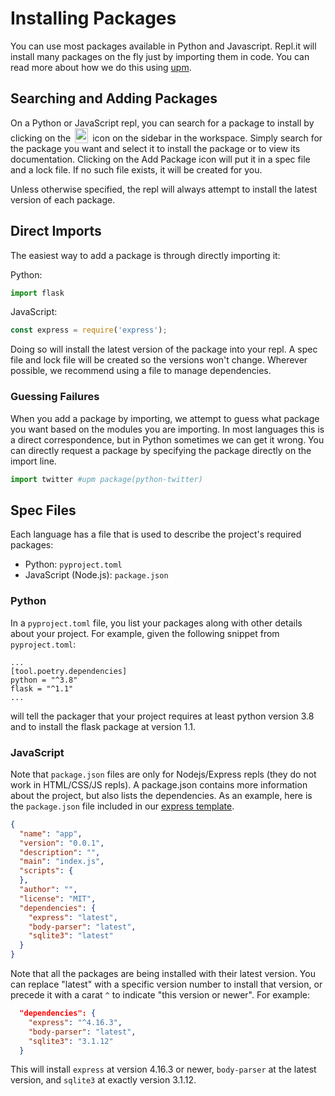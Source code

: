 # Installing Packages

You can use most packages available in Python and Javascript. Repl.it will install many packages on the fly just by importing them in code. You can read more about how we do this using [upm](https://blog.repl.it/upm).

## Searching and Adding Packages

On a Python or JavaScript repl, you can search for a package to install by clicking on the
<img
  src="https://replit.github.io/media/misc/libraries_hover.png"
  style="height: 24px; vertical-align:text-bottom; width: 21px; margin: 0 3px; display: inline-block;"
/>
icon on the sidebar in the workspace.  Simply search for the package you want and select it to install the package or to view its documentation.  Clicking on the Add Package icon will put it in a spec file and a lock file. If no such file exists, it will be created for you.

Unless otherwise specified, the repl will always attempt to install the latest version of each package.

## Direct Imports

The easiest way to add a package is through directly importing it:

Python:

```python
import flask
```

JavaScript:

```javascript
const express = require('express');
```

Doing so will install the latest version of the package into your repl. A spec file and lock file will be created so the versions won't change. Wherever possible, we recommend using a file to manage dependencies.

### Guessing Failures

When you add a package by importing, we attempt to guess what package you want based on the modules you are importing. In most languages this is a direct correspondence, but in Python sometimes we can get it wrong. You can directly request a package by specifying the package directly on the import line.

```python
import twitter #upm package(python-twitter)
```

## Spec Files

Each language has a file that is used to describe the project's required packages:

* Python: `pyproject.toml`
* JavaScript (Node.js): `package.json`

### Python

In a `pyproject.toml` file, you list your packages along with other details about your project. For example, given the following snippet from `pyproject.toml`:

```
...
[tool.poetry.dependencies]
python = "^3.8"
flask = "^1.1"
...
```

will tell the packager that your project requires at least python version 3.8 and to install the flask package at version 1.1.

### JavaScript

Note that `package.json` files are only for Nodejs/Express repls (they do not work in HTML/CSS/JS
repls).  A package.json contains more information about the project, but also lists the
dependencies.  As an example, here is the `package.json` file included in our
[express template](https://repl.it/languages/express).

```json
{
  "name": "app",
  "version": "0.0.1",
  "description": "",
  "main": "index.js",
  "scripts": {
  },
  "author": "",
  "license": "MIT",
  "dependencies": {
    "express": "latest",
    "body-parser": "latest",
    "sqlite3": "latest"
  }
}
```

Note that all the packages are being installed with their latest version.  You can replace
"latest" with a specific version number to install that version, or precede it with a carat
`^` to indicate "this version or newer".  For example:

```json
  "dependencies": {
    "express": "^4.16.3",
    "body-parser": "latest",
    "sqlite3": "3.1.12"
  }
```

This will install `express` at version 4.16.3 or newer, `body-parser` at the latest version,
and `sqlite3` at exactly version 3.1.12.